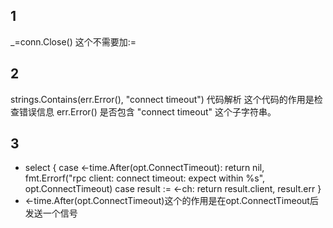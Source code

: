 ## 1
_=conn.Close()
这个不需要加:=
## 2
strings.Contains(err.Error(), "connect timeout") 代码解析
这个代码的作用是检查错误信息 err.Error() 是否包含 "connect timeout" 这个子字符串。
## 3
- select {
	case <-time.After(opt.ConnectTimeout):
		return nil, fmt.Errorf("rpc client: connect timeout: expect within %s", opt.ConnectTimeout)
	case result := <-ch:
		return result.client, result.err
	}
- <-time.After(opt.ConnectTimeout)这个的作用是在opt.ConnectTimeout后发送一个信号